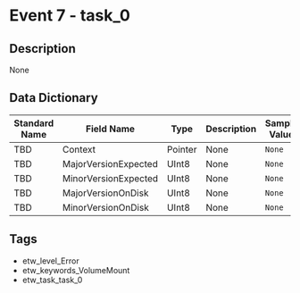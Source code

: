 # Event 7 - task_0

## Description
None

## Data Dictionary
|Standard Name|Field Name|Type|Description|Sample Value|
|---|---|---|---|---|
|TBD|Context|Pointer|None|`None`|
|TBD|MajorVersionExpected|UInt8|None|`None`|
|TBD|MinorVersionExpected|UInt8|None|`None`|
|TBD|MajorVersionOnDisk|UInt8|None|`None`|
|TBD|MinorVersionOnDisk|UInt8|None|`None`|

## Tags
* etw_level_Error
* etw_keywords_VolumeMount
* etw_task_task_0